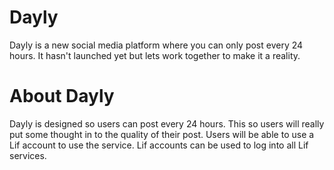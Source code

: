 # Dayly
Dayly is a new social media platform where you can only post every 24 hours. It hasn't launched yet but lets work together to make it a reality.

# About Dayly
Dayly is designed so users can post every 24 hours. This so users will really put some thought in to the quality of their post. Users will be able to use a Lif account to use the service. Lif accounts can be used to log into all Lif services. 
